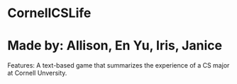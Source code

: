 # CornellCSLife

# Made by: Allison, En Yu, Iris, Janice

Features: A text-based game that summarizes the experience of a CS major
at Cornell Unversity.

